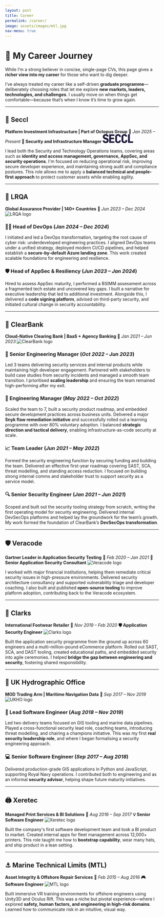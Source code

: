 ```yaml
---
layout: post
title: Career
permalink: /career/
image: assets/images/mtl.jpg
nav-menu: true
---
```


# 💼 My Career Journey

While I’m a strong believer in concise, single-page CVs, this page gives a **richer view into my career** for those who want to dig deeper.

I’ve always treated my career like a self-driven **graduate programme**—deliberately choosing roles that let me explore **new markets, leaders, technologies, and challenges**. I usually move on when things get comfortable—because that’s when I know it’s time to grow again.

---

## 🏢 **Seccl**

**Platform Investment Infrastructure | Part of Octopus Group**
📍 *Jan 2025 – Present*
**🔐 Security and Infrastructure Manager** <img src="/assets/logos/seccl.png" alt="Seccl logo" width="100"/>

I lead both the Security and Technology Operations teams, covering areas such as **identity and access management, governance, AppSec, and security operations**. I'm focused on reducing operational risk, improving secure developer experience, and maintaining strong audit and compliance postures. This role allows me to apply a **balanced technical and people-first approach** to protect customer assets while enabling agility.

---

## 🏢 **LRQA**

**Global Assurance Provider | 140+ Countries**
📍 *Jun 2023 – Dec 2024* <img src="/assets/logos/lrqa.png" alt="LRQA logo" width="100"/>

### 👨‍💻 Head of DevOps (*Jan 2024 – Dec 2024*)

I initiated and led a DevOps transformation, targeting the root cause of cyber risk: underdeveloped engineering practices. I aligned DevOps teams under a unified strategy, deployed modern CI/CD pipelines, and helped establish a **secure-by-default Azure landing zone**. This work created scalable foundations for engineering and resilience.

### 🛡️ Head of AppSec & Resiliency (*Jun 2023 – Jan 2024*)

Hired to assess AppSec maturity, I performed a BSIMM assessment across a fragmented tech estate and uncovered key gaps. I built a narrative for executive leadership that led to additional investment. Alongside this, I delivered a **code signing platform**, advised on third-party security, and initiated cultural change in security accountability.

---

## 🏦 **ClearBank**

**Cloud-Native Clearing Bank | BaaS + Agency Banking**
📍 *Jan 2021 – Jun 2023* <img src="/assets/logos/clearbank.png" alt="ClearBank logo" width="100"/>

### 👥 Senior Engineering Manager (*Oct 2022 – Jun 2023*)

Led 3 teams delivering security services and internal products while maintaining high developer engagement. Partnered with stakeholders to build case studies from security incidents and managed a smooth team transition. I prioritised **scaling leadership** and ensuring the team remained high-performing after my exit.

### 🧩 Engineering Manager (*May 2022 – Oct 2022*)

Scaled the team to 7, built a security product roadmap, and embedded secure development practices across business units. Delivered a major **Snyk flaw remediation initiative** and successfully rolled out a learning programme with over 80% voluntary adoption. I balanced **strategic direction and tactical delivery**, enabling infrastructure-as-code security at scale.

### 📈 Team Leader (*Jun 2021 – May 2022*)

Formed the security engineering function by securing funding and building the team. Delivered an effective first-year roadmap covering SAST, SCA, threat modelling, and standing access reduction. I focused on building strong internal comms and stakeholder trust to support security as a service model.

### 🔍 Senior Security Engineer (*Jan 2021 – Jun 2021*)

Scoped and built out the security tooling strategy from scratch, writing the first operating model for security engineering. Delivered internal DevSecOps platforms and helped lay the groundwork for the team’s growth. My work formed the foundation of ClearBank’s **DevSecOps transformation**.

---

## 🛡️ **Veracode**

**Gartner Leader in Application Security Testing**
📍 *Feb 2020 – Jan 2021*
**🔐 Senior Application Security Consultant** <img src="/assets/logos/veracode.png" alt="Veracode logo" width="100"/>

I worked with major financial institutions, helping them remediate critical security issues in high-pressure environments. Delivered security architecture consultancy and supported vulnerability triage and developer coaching. I also built and published **open-source tooling** to improve platform adoption, contributing back to the Veracode ecosystem.

---

## 👟 **Clarks**

**International Footwear Retailer**
📍 *Nov 2019 – Feb 2020*
**🛡️ Application Security Engineer** <img src="/assets/logos/clarks.png" alt="Clarks logo" width="100"/>

Built the application security programme from the ground up across 60 engineers and a multi-million-pound eCommerce platform. Rolled out SAST, SCA, and DAST tooling, created educational paths, and embedded security into agile ceremonies. I helped **bridge the gap between engineering and security**, fostering shared responsibility.

---

## 🌊 **UK Hydrographic Office**

**MOD Trading Arm | Maritime Navigation Data**
📍 *Sep 2017 – Nov 2019* <img src="/assets/logos/ukho.png" alt="UKHO logo" width="100"/>

### 🧠 Lead Software Engineer (*Aug 2018 – Nov 2019*)

Led two delivery teams focused on GIS tooling and marine data pipelines. Played a cross-functional security lead role, coaching teams, introducing threat modelling, and chairing a champions initiative. This was my first **real security leadership role**, and where I began formalising a security engineering approach.

### 💻 Senior Software Engineer (*Sep 2017 – Aug 2018*)

Delivered production-grade GIS applications in Python and JavaScript, supporting Royal Navy operations. I contributed both to engineering and as an informal **security advisor**, helping shape future maturity initiatives.

---

## 🖨️ **Xeretec**

**Managed Print Services & BI Solutions**
📍 *Aug 2016 – Sep 2017*
**💡 Senior Software Engineer** <img src="/assets/logos/xeretec.png" alt="Xeretec logo" width="100"/>

Built the company's first software development team and took a BI product to market. Created internal apps for fleet management across 12,000+ printers. This role taught me how to **bootstrap capability**, wear many hats, and ship product in a lean setting.

---

## ⚓ **Marine Technical Limits (MTL)**

**Asset Integrity & Offshore Repair Services**
📍 *Feb 2015 – Aug 2016*
**🎮 Software Engineer** <img src="/assets/logos/mtl.png" alt="MTL logo" width="100"/>

Built immersive VR training environments for offshore engineers using Unity3D and Oculus Rift. This was a niche but pivotal experience—where I explored **safety, human factors, and engineering in high-risk domains**. Learned how to communicate risk in an intuitive, visual way.

